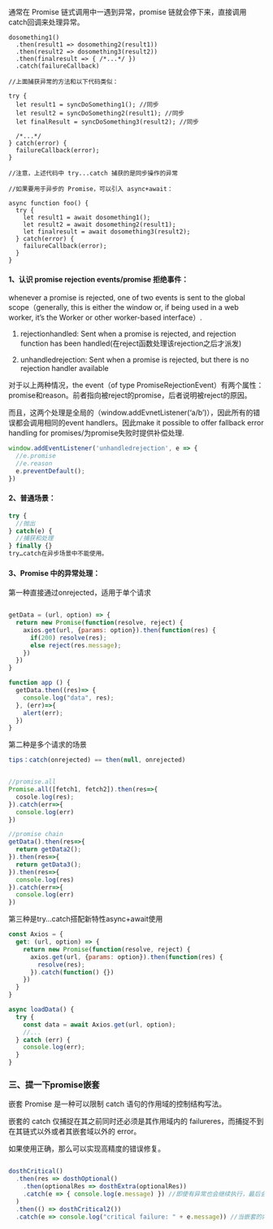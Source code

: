 

通常在 Promise 链式调用中一遇到异常，promise 链就会停下来，直接调用catch回调来处理异常。

```
dosomething1()
  .then(result1 => dosomething2(result1))
  .then(result2 => dosomething3(result2))
  .then(finalresult => { /*...*/ })
  .catch(failureCallback)
  
//上面捕获异常的方法和以下代码类似：

try {
  let result1 = syncDoSomething1(); //同步
  let result2 = syncDoSomething2(result1); //同步
  let finalResult = syncDoSomething3(result2); //同步
  
  /*...*/
} catch(error) {   
  failureCallback(error); 
}

//注意，上述代码中 try...catch 捕获的是同步操作的异常

//如果要用于异步的 Promise，可以引入 async+await：

async function foo() {
  try {
    let result1 = await dosomething1();
    let result2 = await dosomething2(result1); 
    let finalresult = await dosomething3(result2); 
  } catch(error) {
    failureCallback(error);
  }
}

```


#### 1、认识 promise rejection events/promise 拒绝事件：

whenever a promise is rejected, one of two events is sent to the global scope（generally, this is either the window or, if being used in a web worker, it’s the Worker or other worker-based interface）.

1. rejectionhandled: Sent when a promise is rejected, and rejection function has been handled(在reject函数处理该rejection之后才派发)

2. unhandledrejection: Sent when a promise is rejected, but there is no rejection handler available

对于以上两种情况，the event（of type PromiseRejectionEvent）有两个属性：promise和reason。前者指向被reject的promise，后者说明被reject的原因。

而且，这两个处理是全局的（window.addEvnetListener(‘a/b’)），因此所有的错误都会调用相同的event handlers。因此make it possible to offer fallback error handling for promises/为promise失败时提供补偿处理.

```javascript
window.addEventListener('unhandledrejection', e => {
  //e.promise
  //e.reason
  e.preventDefault();
})
```

#### 2、普通场景：

```javascript
try {
  //抛出
} catch(e) {
  //捕获和处理
} finally {}
try…catch在异步场景中不能使用。
```

#### 3、Promise 中的异常处理：

第一种直接通过onrejected，适用于单个请求

```javascript

getData = (url, option) => {
  return new Promise(function(resolve, reject) {
    axios.get(url, {params: option}).then(function(res) {
      if(200) resolve(res); 
      else reject(res.message);
    })
  })
}

function app () {
  getData.then((res)=> {
    console.log("data", res);
  }, (err)=>{
    alert(err);
  })
}
```

第二种是多个请求的场景

```javascript
tips：catch(onrejected) == then(null, onrejected)
```
```javascript

//promise.all
Promise.all([fetch1, fetch2]).then(res=>{
  cosole.log(res);
}).catch(err=>{
  console.log(err)
})

//promise chain
getData().then(res=>{
  return getData2();
}).then(res=>{
  return getData3();
}).then(res=>{
  console.log(res)
}).catch(err=>{
  console.log(err)
})
```

第三种是try…catch搭配新特性async+await使用

```javascript
const Axios = {
  get: (url, option) => {
    return new Promise(function(resolve, reject) {
      axios.get(url, {params: option}).then(function(res) {
        resolve(res);
      }).catch(function() {})
    })
  }
}

async loadData() {
  try {
    const data = await Axios.get(url, option);
    //...
  } catch (err) {
    console.log(err);
  }
}
```

### 三、提一下promise嵌套

嵌套 Promise 是一种可以限制 catch 语句的作用域的控制结构写法。

嵌套的 catch 仅捕捉在其之前同时还必须是其作用域内的 failureres，而捕捉不到在其链式以外或者其嵌套域以外的 error。

如果使用正确，那么可以实现高精度的错误修复。

```javascript

dosthCritical()
  .then(res => dosthOptional()
    .then(optionalRes => dosthExtra(optionalRes))
    .catch(e => { console.log(e.message) }) //即使有异常也会继续执行，最后会输出。该catch仅能捕获dosthOptional和dosthExtra的失败，而且之后会回复到dosthCritical的执行。
  )
  .then(() => dosthCritical2())
  .catch(e => console.log("critical failure: " + e.message)) //当嵌套的内部失败，不会有输出；如果是dosthCritical失败，会捕获到。
  
```
